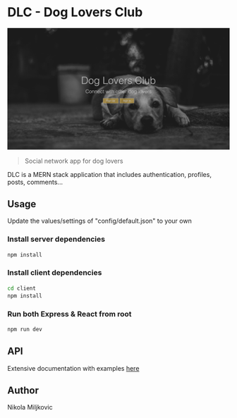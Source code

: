 # DLC - Dog Lovers Club

![dlc-cover](https://github.com/nikolamiljkovic91/dlc/blob/master/client/src/assets/images/dlc-cover.png)

> Social network app for dog lovers

DLC is a MERN stack application that includes authentication, profiles, posts, comments...

## Usage

Update the values/settings of "config/default.json" to your own

### Install server dependencies

```bash
npm install
```

### Install client dependencies

```bash
cd client
npm install
```

### Run both Express & React from root

```bash
npm run dev
```

## API

Extensive documentation with examples [here](https://documenter.getpostman.com/view/4785492/SzmY8Lrd)

## Author

Nikola Miljkovic
